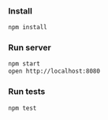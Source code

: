 ### Install
```sh
npm install
```

### Run server
```sh
npm start
open http://localhost:8080
```

### Run tests
```sh
npm test
```